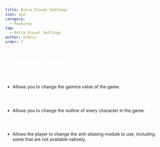 ```yaml
---
title: Extra Visual Settings
icon: eye
category:
  - Features
tag:
  - Extra Visual Settings
author: Schvis
order: 7
---
```


## <span style='color:white;'>Extra Visual Settings:</span>
### <span style='color:white;'>Gamma:</span>
- Allows you to change the gamma value of the game.
### <span style='color:white;'>Outline Width:</span>
- Allows you to change the outline of every character in the game.
### <span style='color:white;'>Anti-Aliasing:</span>
- Allows the player to change the anti-aliasing module to use, including some that are not available natively.
